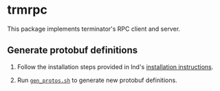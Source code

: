 trmrpc
=====
This package implements terminator's RPC client and server.

## Generate protobuf definitions
1. Follow the installation steps provided in lnd's [installation instructions](https://github.com/lightningnetwork/lnd/blob/master/lnrpc/README.md#generate-protobuf-definitions).

2. Run [`gen_protos.sh`](https://github.com/lightninglabs/terminator/tree/master/trmrpc/gen_protos.sh) to generate new protobuf definitions.
